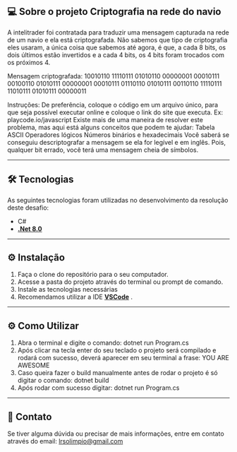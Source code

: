 ## 💻 Sobre o projeto Criptografia na rede do navio

A intelitrader foi contratada para traduzir uma mensagem capturada na rede de um navio e ela está criptografada. Não sabemos que tipo de criptografia eles usaram, a única coisa que sabemos até agora, é que, a cada 8 bits, os dois últimos estão invertidos e a cada 4 bits, os 4 bits foram trocados com os próximos 4.

Mensagem criptografada:
10010110 11110111 01010110 00000001 00010111 00100110 01010111 00000001 00010111 01110110 01010111 00110110 11110111 11010111 01010111 00000011

Instruções:
De preferência, coloque o código em um arquivo único, para que seja possível executar online e coloque o link do site que executa. Ex: playcode.io/javascript
Existe mais de uma maneira de resolver este problema, mas aqui está alguns conceitos que podem te ajudar:
Tabela ASCII
Operadores lógicos
Números binários e hexadecimais
Você saberá se conseguiu descriptografar a mensagem se ela for legível e em inglês. Pois, qualquer bit errado, você terá uma mensagem cheia de símbolos.


---

## 🛠 Tecnologias

As seguintes tecnologias foram utilizadas no desenvolvimento da resolução deste desafio:

-   C#
- **[.Net 8.0](https://dotnet.microsoft.com/pt-br/download/dotnet/8.0)** 

---

## ⚙️ Instalação
1. Faça o clone do repositório para o seu computador.
2. Acesse a pasta do projeto através do terminal ou prompt de comando.
3. Instale as tecnologias necessárias
4. Recomendamos utilizar a IDE **[VSCode](https://code.visualstudio.com/)** .
   
---

## ⚙️ Como Utilizar
1. Abra o terminal e digite o comando: dotnet run Program.cs
2. Após clicar na tecla enter do seu teclado o projeto será compilado e rodará com sucesso, deverá aparecer em seu terminal a frase: YOU ARE AWESOME
3. Caso queira fazer o build manualmente antes de rodar o projeto é só digitar o comando: dotnet build
4. Após rodar com sucesso digitar: dotnet run Program.cs

   
---

## 📧 Contato
Se tiver alguma dúvida ou precisar de mais informações, entre em contato através do email: lrsolimpio@gmail.com
